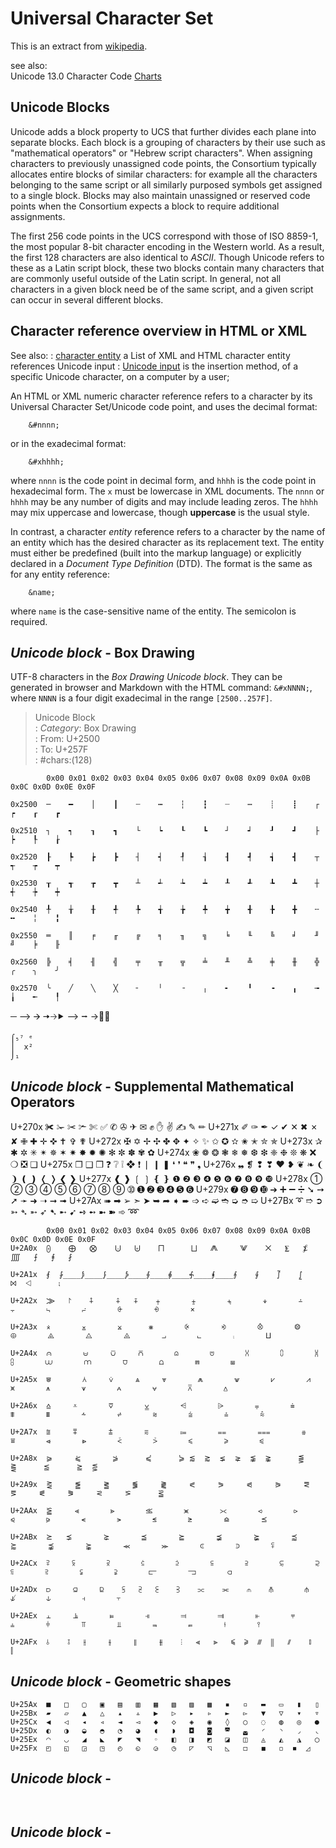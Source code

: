 Universal Character Set 
=======================
This is an extract from [wikipedia](https://en.wikipedia.org/wiki/Universal_Character_Set_characters).

see also:   
Unicode 13.0 Character Code [Charts]( https://unicode.org/charts/ )



## Unicode Blocks

Unicode adds a block property to UCS that further divides each plane into separate blocks. Each block is a grouping of characters by their use such as "mathematical operators" or "Hebrew script characters". When assigning characters to previously unassigned code points, the Consortium typically allocates entire blocks of similar characters: for example all the characters belonging to the same script or all similarly purposed symbols get assigned to a single block. Blocks may also maintain unassigned or reserved code points when the Consortium expects a block to require additional assignments.

The first 256 code points in the UCS correspond with those of ISO 8859-1, the most popular 8-bit character encoding in the Western world. As a result, the first 128 characters are also identical to *ASCII*. Though Unicode refers to these as a Latin script block, these two blocks contain many characters that are commonly useful outside of the Latin script. In general, not all characters in a given block need be of the same script, and a given script can occur in several different blocks. 

## Character reference overview in HTML or XML 

See also: 
: [character entity]( https://en.wikipedia.org/wiki/List_of_XML_and_HTML_character_entity_references ) a List of XML and HTML character entity references Unicode input
: [Unicode input]( https://en.wikipedia.org/wiki/Unicode_input ) 
is the insertion method, of a specific Unicode character, on a computer by a user;

An HTML or XML numeric character reference refers to a character by its Universal Character Set/Unicode code point, and uses the decimal format:

    	&#nnnn;

or in the exadecimal format:

    	&#xhhhh;

where `nnnn` is the code point in decimal form, and `hhhh` is the code point in hexadecimal form. The `x` must be lowercase in XML documents. The `nnnn` or `hhhh` may be any number of digits and may include leading zeros. The `hhhh` may mix uppercase and lowercase, though **uppercase** is the usual style.

In contrast, a character *entity* reference refers to a character by the name of an entity which has the desired character as its replacement text. 
The entity must either be predefined (built into the markup language) or explicitly declared in a *Document Type Definition* (DTD). 
The format is the same as for any entity reference:

    	&name;

where `name` is the case-sensitive name of the entity. The semicolon is required. 



## *Unicode block* - Box Drawing

UTF-8 characters in the *Box Drawing Unicode block*.
They can be generated in browser and Markdown with the HTML command: `&#xNNNN;`, where `NNNN` is a four digit exadecimal in the range `[2500..257F]`.

>Unicode Block  
>: *Category*:	Box Drawing  
>: From: 	U+2500  
>: To: 		U+257F  
>: \#chars:(128)  

```
        0x00 0x01 0x02 0x03 0x04 0x05 0x06 0x07	0x08 0x09 0x0A 0x0B 0x0C 0x0D 0x0E 0x0F
				  
0x2500  ─    ━    │    ┃    ┄    ┅    ┆    ┇    ┈    ┉    ┊    ┋    ┌    ┍    ┎    ┏

0x2510 	┐    ┑    ┒    ┓    └    ┕    ┖    ┗    ┘    ┙    ┚    ┛    ├    ┝    ┞    ┟

0x2520 	┠    ┡    ┢    ┣    ┤    ┥    ┦    ┧    ┨    ┩    ┪    ┫    ┬    ┭    ┮    ┯

0x2530 	┰    ┱    ┲    ┳    ┴    ┵    ┶    ┷    ┸    ┹    ┺    ┻    ┼    ┽    ┾    ┿

0x2540 	╀    ╁    ╂    ╃    ╄    ╅    ╆    ╇    ╈    ╉    ╊    ╋    ╌    ╍    ╎    ╏

0x2550 	═    ║    ╒    ╓    ╔    ╕    ╖    ╗    ╘    ╙    ╚    ╛    ╜    ╝    ╞    ╟

0x2560 	╠    ╡    ╢    ╣    ╤    ╥    ╦    ╧    ╨    ╩    ╪    ╫    ╬    ╭    ╮    ╯

0x2570 	╰    ╱    ╲    ╳    ╴    ╵    ╶    ╷    ╸    ╹    ╺    ╻    ╼    ╽    ╾    ╿

```
─ ⟶ 🡪 🠆🡢⯈ ⟶ ⭢ →◌⃔ 
 	
 	⌠₅⁷ ᵉ
  	⎪  x²
	⌡₁ 

## *Unicode block* - Supplemental Mathematical Operators


U+270x  ✀ 	✁ 	✂ 	✃ 	✄ 	✅ 	✆ 	✇ 	✈ 	✉ 	✊ 	✋ 	✌ 	✍ 	✎ 	✏
U+271x 	✐ 	✑ 	✒ 	✓ 	✔ 	✕ 	✖ 	✗ 	✘ 	✙ 	✚ 	✛ 	✜ 	✝ 	✞ 	✟
U+272x 	✠ 	✡ 	✢ 	✣ 	✤ 	✥ 	✦ 	✧ 	✨ 	✩ 	✪ 	✫ 	✬ 	✭ 	✮ 	✯
U+273x 	✰ 	✱ 	✲ 	✳ 	✴ 	✵ 	✶ 	✷ 	✸ 	✹ 	✺ 	✻ 	✼ 	✽ 	✾ 	✿
U+274x 	❀ 	❁ 	❂ 	❃ 	❄ 	❅ 	❆ 	❇ 	❈ 	❉ 	❊ 	❋ 	❌ 	❍ 	❎ 	❏
U+275x 	❐ 	❑ 	❒ 	❓ 	❔ 	❕ 	❖ 	❗ 	❘ 	❙ 	❚ 	❛ 	❜ 	❝ 	❞ 	❟
U+276x 	❠ 	❡ 	❢ 	❣ 	❤ 	❥ 	❦ 	❧ 	❨ 	❩ 	❪ 	❫ 	❬ 	❭ 	❮ 	❯
U+277x 	❰ 	❱ 	❲ 	❳ 	❴ 	❵ 	❶ 	❷ 	❸ 	❹ 	❺ 	❻ 	❼ 	❽ 	❾ 	❿
U+278x 	➀ 	➁ 	➂ 	➃ 	➄ 	➅ 	➆ 	➇ 	➈ 	➉ 	➊ 	➋ 	➌ 	➍ 	➎ 	➏
U+279x 	➐ 	➑ 	➒ 	➓ 	➔ 	➕ 	➖ 	➗ 	➘ 	➙ 	➚ 	➛ 	➜ 	➝ 	➞ 	➟
U+27Ax 	➠ 	➡ 	➢ 	➣ 	➤ 	➥ 	➦ 	➧ 	➨ 	➩ 	➪ 	➫ 	➬ 	➭ 	➮ 	➯
U+27Bx 	➰ 	➱ 	➲ 	➳ 	➴ 	➵ 	➶ 	➷ 	➸ 	➹ 	➺ 	➻ 	➼ 	➽ 	➾ 	➿


        
```   
        0x00 0x01 0x02 0x03 0x04 0x05 0x06 0x07	0x08 0x09 0x0A 0x0B 0x0C 0x0D 0x0E 0x0F
U+2A0x  ⨀ 	 ⨁ 	 ⨂	  ⨃	  ⨄	   ⨅	  ⨆	  ⨇		⨈	 ⨉	 ⨊	 ⨋	 ⨌	 ⨍	 ⨎	 ⨏

U+2A1x  ⨐  ⨑____⨒____⨓____⨔____⨕____⨖____⨗____⨘____⨙    ⨚    ⨛    ⨜    ⨝  ⨞      ⨟

U+2A2x  ⨠   ⨡    ⨢     ⨣   ⨤    ⨥       ⨦       ⨧       ⨨       ⨩       ⨪       ⨫       ⨬       ⨭       ⨮       ⨯

U+2A3x  ⨰       ⨱       ⨲      ⨳       ⨴       ⨵       ⨶       ⨷       ⨸       ⨹       ⨺       ⨻       ⨼       ⨽       ⨾       ⨿

U+2A4x  ⩀       ⩁     ⩂     ⩃       ⩄       ⩅       ⩆       ⩇       ⩈       ⩉       ⩊       ⩋       ⩌       ⩍       ⩎       ⩏

U+2A5x  ⩐       ⩑     ⩒     ⩓     ⩔       ⩕       ⩖       ⩗       ⩘       ⩙       ⩚       ⩛       ⩜       ⩝       ⩞       ⩟

U+2A6x  ⩠     ⩡       ⩢       ⩣       ⩤       ⩥       ⩦       ⩧       ⩨       ⩩       ⩪       ⩫       ⩬       ⩭       ⩮       ⩯

U+2A7x  ⩰     ⩱       ⩲       ⩳       ⩴       ⩵       ⩶       ⩷       ⩸       ⩹       ⩺       ⩻       ⩼       ⩽       ⩾       ⩿

U+2A8x  ⪀     ⪁       ⪂      ⪃      ⪄ ⪅  ⪆  ⪇  ⪈  ⪉  ⪊      ⪋      ⪌      ⪍      ⪎  ⪏

U+2A9x  ⪐     ⪑     ⪒     ⪓     ⪔     ⪕     ⪖     ⪗     ⪘     ⪙     ⪚     ⪛     ⪜     ⪝     ⪞      ⪟

U+2AAx  ⪠     ⪡       ⪢       ⪣       ⪤       ⪥       ⪦       ⪧       ⪨       ⪩       ⪪       ⪫       ⪬       ⪭       ⪮       ⪯

U+2ABx  ⪰	⪱       ⪲       ⪳       ⪴       ⪵       ⪶       ⪷       ⪸       ⪹       ⪺       ⪻       ⪼       ⪽       ⪾       ⪿

U+2ACx  ⫀     ⫁       ⫂       ⫃       ⫄       ⫅       ⫆       ⫇       ⫈       ⫉       ⫊       ⫋       ⫌       ⫍       ⫎       ⫏

U+2ADx  ⫐     ⫑     ⫒    ⫓   ⫔   ⫕    ⫖    ⫗    ⫘    ⫙    ⫚       ⫛       ⫝̸       ⫝       ⫞       ⫟

U+2AEx  ⫠     ⫡       ⫢       ⫣       ⫤       ⫥       ⫦       ⫧       ⫨       ⫩       ⫪       ⫫       ⫬       ⫭       ⫮       ⫯

U+2AFx  ⫰    ⫱   ⫲     ⫳     ⫴     ⫵    ⫶   ⫷   ⫸   ⫹  ⫺  ⫻  ⫼   ⫽    ⫾    ⫿ 

```

## *Unicode block* - Geometric shapes

```
U+25Ax 	■ 	□ 	▢ 	▣ 	▤ 	▥ 	▦ 	▧ 	▨ 	▩ 	▪ 	▫ 	▬ 	▭ 	▮ 	▯
U+25Bx 	▰ 	▱ 	▲ 	△ 	▴ 	▵ 	▶ 	▷ 	▸ 	▹ 	► 	▻ 	▼ 	▽ 	▾ 	▿
U+25Cx 	◀ 	◁ 	◂ 	◃ 	◄ 	◅ 	◆ 	◇ 	◈ 	◉ 	◊ 	○ 	◌ 	◍ 	◎ 	●
U+25Dx 	◐ 	◑ 	◒ 	◓ 	◔ 	◕ 	◖ 	◗ 	◘ 	◙ 	◚ 	◛ 	◜ 	◝ 	◞ 	◟
U+25Ex 	◠ 	◡ 	◢ 	◣ 	◤ 	◥ 	◦ 	◧ 	◨ 	◩ 	◪ 	◫ 	◬ 	◭ 	◮ 	◯
U+25Fx 	◰ 	◱ 	◲ 	◳ 	◴ 	◵ 	◶ 	◷ 	◸ 	◹ 	◺ 	◻ 	◼ 	◽  ◾  ◿

```

## *Unicode block* - 

```


```

## *Unicode block* - 

```


```







